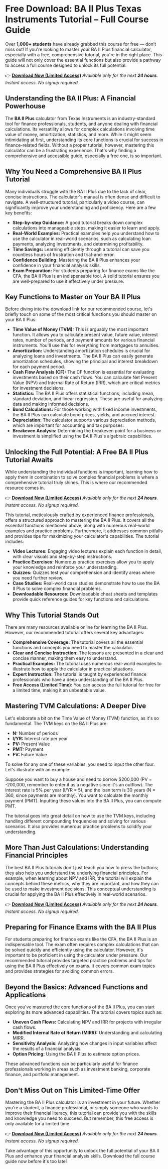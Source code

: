 # Free Download: BA II Plus Texas Instruments Tutorial – Full Course Guide

Over **1,000+ students** have already grabbed this course for free — don’t miss out! If you're looking to master your BA II Plus financial calculator, especially with a free, comprehensive tutorial, you're in the right place. This guide will not only cover the essential functions but also provide a pathway to access a full course designed to unlock its full potential.

👉 [**Download Now (Limited Access)**](https://udemywork.com/ba-ii-plus-texas-instruments-tutorial)
_Available only for the next **24 hours**. Instant access. No signup required._

## Understanding the BA II Plus: A Financial Powerhouse

The **BA II Plus** calculator from Texas Instruments is an industry-standard tool for finance professionals, students, and anyone dealing with financial calculations. Its versatility allows for complex calculations involving time value of money, amortization, statistics, and more. While it might seem intimidating at first, understanding its core functions is crucial for success in finance-related fields. Without a proper tutorial, however, mastering this calculator can be a frustrating experience. That's why finding a comprehensive and accessible guide, especially a free one, is so important.

## Why You Need a Comprehensive BA II Plus Tutorial

Many individuals struggle with the BA II Plus due to the lack of clear, concise instructions. The calculator's manual is often dense and difficult to navigate. A well-structured tutorial, particularly a video course, can significantly improve your understanding and proficiency. Here are a few key benefits:

*   **Step-by-step Guidance:** A good tutorial breaks down complex calculations into manageable steps, making it easier to learn and apply.
*   **Real-World Examples:** Practical examples help you understand how to use the calculator in real-world scenarios, such as calculating loan payments, analyzing investments, and determining profitability.
*   **Time Savings:** Learning efficiently through a tutorial can save you countless hours of frustration and trial-and-error.
*   **Confidence Building:** Mastering the BA II Plus enhances your confidence in your financial analysis skills.
*   **Exam Preparation:** For students preparing for finance exams like the CFA, the BA II Plus is an indispensable tool. A solid tutorial ensures you are well-prepared to use it effectively under pressure.

## Key Functions to Master on Your BA II Plus

Before diving into the download link for our recommended course, let's briefly touch on some of the most critical functions you should master on your BA II Plus:

*   **Time Value of Money (TVM):** This is arguably the most important function. It allows you to calculate present value, future value, interest rates, number of periods, and payment amounts for various financial instruments. You'll use this for everything from mortgages to annuities.
*   **Amortization:** Understanding amortization schedules is crucial for analyzing loans and investments. The BA II Plus can easily generate amortization schedules, showing the principal and interest breakdown for each payment period.
*   **Cash Flow Analysis (CF):** The CF function is essential for evaluating investments based on their cash flows. You can calculate Net Present Value (NPV) and Internal Rate of Return (IRR), which are critical metrics for investment decisions.
*   **Statistics:** The BA II Plus offers statistical functions, including mean, standard deviation, and linear regression. These are useful for analyzing data and making informed decisions.
*   **Bond Calculations:** For those working with fixed income investments, the BA II Plus can calculate bond prices, yields, and accrued interest.
*   **Depreciation:** The calculator supports various depreciation methods, which are important for accounting and tax purposes.
*   **Breakeven Analysis:** Determining the breakeven point for a business or investment is simplified using the BA II Plus's algebraic capabilities.

## Unlocking the Full Potential: A Free BA II Plus Tutorial Awaits

While understanding the individual functions is important, learning how to apply them in combination to solve complex financial problems is where a comprehensive tutorial truly shines. This is where our recommended resource comes in.

👉 [**Download Now (Limited Access)**](https://udemywork.com/ba-ii-plus-texas-instruments-tutorial)
_Available only for the next **24 hours**. Instant access. No signup required._

This tutorial, meticulously crafted by experienced finance professionals, offers a structured approach to mastering the BA II Plus. It covers all the essential functions mentioned above, along with numerous real-world examples and practice problems. Furthermore, it addresses common pitfalls and provides tips for maximizing your calculator's capabilities. The tutorial includes:

*   **Video Lectures:** Engaging video lectures explain each function in detail, with clear visuals and step-by-step instructions.
*   **Practice Exercises:** Numerous practice exercises allow you to apply your knowledge and reinforce your understanding.
*   **Quizzes:** Quizzes test your comprehension and identify areas where you need further review.
*   **Case Studies:** Real-world case studies demonstrate how to use the BA II Plus to solve complex financial problems.
*   **Downloadable Resources:** Downloadable cheat sheets and templates provide quick reference guides for key functions and calculations.

## Why This Tutorial Stands Out

There are many resources available online for learning the BA II Plus. However, our recommended tutorial offers several key advantages:

*   **Comprehensive Coverage:** The tutorial covers all the essential functions and concepts you need to master the calculator.
*   **Clear and Concise Instruction:** The lessons are presented in a clear and concise manner, making them easy to understand.
*   **Practical Examples:** The tutorial uses numerous real-world examples to illustrate how to apply the calculator in practical situations.
*   **Expert Instruction:** The tutorial is taught by experienced finance professionals who have a deep understanding of the BA II Plus.
*   **Free Access (Limited Time):** You can access the full tutorial for free for a limited time, making it an unbeatable value.

## Mastering TVM Calculations: A Deeper Dive

Let's elaborate a bit on the Time Value of Money (TVM) function, as it's so fundamental. The TVM keys on the BA II Plus are:

*   **N:** Number of periods
*   **I/YR:** Interest rate per year
*   **PV:** Present Value
*   **PMT:** Payment
*   **FV:** Future Value

To solve for any one of these variables, you need to input the other four. Let's illustrate with an example:

Suppose you want to buy a house and need to borrow $200,000 (PV = -200,000, remember to enter it as a negative since it's an outflow). The interest rate is 5% per year (I/YR = 5), and the loan term is 30 years (N = 360, since payments are monthly). You want to calculate the monthly payment (PMT). Inputting these values into the BA II Plus, you can compute PMT.

The tutorial goes into great detail on how to use the TVM keys, including handling different compounding frequencies and solving for various scenarios. It also provides numerous practice problems to solidify your understanding.

## More Than Just Calculations: Understanding Financial Principles

The best BA II Plus tutorials don't just teach you how to press the buttons; they also help you understand the underlying financial principles. For example, when learning about NPV and IRR, the tutorial will explain the concepts behind these metrics, why they are important, and how they can be used to make investment decisions. This conceptual understanding is crucial for applying the BA II Plus effectively in real-world scenarios.

👉 [**Download Now (Limited Access)**](https://udemywork.com/ba-ii-plus-texas-instruments-tutorial)
_Available only for the next **24 hours**. Instant access. No signup required._

## Preparing for Finance Exams with the BA II Plus

For students preparing for finance exams like the CFA, the BA II Plus is an indispensable tool. The exam often requires complex calculations that can be solved quickly and efficiently using the calculator. However, it's important to be proficient in using the calculator under pressure. Our recommended tutorial provides targeted practice problems and tips for using the BA II Plus effectively on exams. It covers common exam topics and provides strategies for avoiding common errors.

## Beyond the Basics: Advanced Functions and Applications

Once you've mastered the core functions of the BA II Plus, you can start exploring its more advanced capabilities. The tutorial covers topics such as:

*   **Uneven Cash Flows:** Calculating NPV and IRR for projects with irregular cash flows.
*   **Modified Internal Rate of Return (MIRR):** Understanding and calculating MIRR.
*   **Sensitivity Analysis:** Analyzing how changes in input variables affect the results of a financial analysis.
*   **Option Pricing:** Using the BA II Plus to estimate option prices.

These advanced functions can be particularly useful for finance professionals working in areas such as investment banking, corporate finance, and portfolio management.

## Don't Miss Out on This Limited-Time Offer

Mastering the BA II Plus calculator is an investment in your future. Whether you're a student, a finance professional, or simply someone who wants to improve their financial literacy, this tutorial can provide you with the skills and knowledge you need to succeed. But remember, this free access is only available for a limited time.

👉 [**Download Now (Limited Access)**](https://udemywork.com/ba-ii-plus-texas-instruments-tutorial)
_Available only for the next **24 hours**. Instant access. No signup required._

Take advantage of this opportunity to unlock the full potential of your BA II Plus and enhance your financial analysis skills. Download the full course guide now before it's too late!
